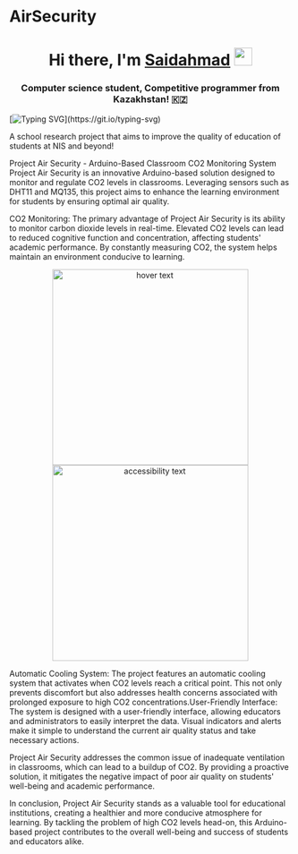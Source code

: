 # AirSecurity
<h1 align="center">Hi there, I'm <a href="https://daniilshat.ru/" target="_blank">Saidahmad</a> 
<img src="https://github.com/blackcater/blackcater/raw/main/images/Hi.gif" height="32"/></h1>
<h3 align="center">Computer science student, Competitive programmer from Kazakhstan! 🇰🇿</h3>

[![Typing SVG](https://readme-typing-svg.herokuapp.com?color=%2336BCF7&lines=Arduino+CO2+Monitor!)](https://git.io/typing-svg)

A school research project that aims to improve the quality of education of students at NIS and beyond!

Project Air Security - Arduino-Based Classroom CO2 Monitoring System
Project Air Security is an innovative Arduino-based solution designed to monitor and regulate CO2 levels in classrooms. Leveraging sensors such as DHT11 and MQ135, this project aims to enhance the learning environment for students by ensuring optimal air quality.

CO2 Monitoring: The primary advantage of Project Air Security is its ability to monitor carbon dioxide levels in real-time. Elevated CO2 levels can lead to reduced cognitive function and concentration, affecting students' academic performance. By constantly measuring CO2, the system helps maintain an environment conducive to learning.
<p align="center">
  <img src="[your_relative_path_here](https://роботехника18.рф/wp-content/uploads/2016/08/dht22-lcd-arduino.jpg)" width="350" title="hover text">
  <img src="[your_relative_path_here_number_2_large_name](https://роботехника18.рф/wp-content/uploads/2016/08/dht22-lcd-arduino.jpg)" width="350" alt="accessibility text">
</p>


Automatic Cooling System: The project features an automatic cooling system that activates when CO2 levels reach a critical point. This not only prevents discomfort but also addresses health concerns associated with prolonged exposure to high CO2 concentrations.User-Friendly Interface: The system is designed with a user-friendly interface, allowing educators and administrators to easily interpret the data. Visual indicators and alerts make it simple to understand the current air quality status and take necessary actions.

Project Air Security addresses the common issue of inadequate ventilation in classrooms, which can lead to a buildup of CO2. By providing a proactive solution, it mitigates the negative impact of poor air quality on students' well-being and academic performance.

In conclusion, Project Air Security stands as a valuable tool for educational institutions, creating a healthier and more conducive atmosphere for learning. By tackling the problem of high CO2 levels head-on, this Arduino-based project contributes to the overall well-being and success of students and educators alike.
